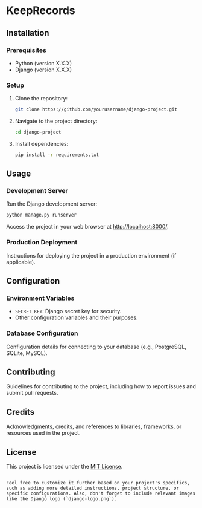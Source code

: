 # KeepRecords

## Installation
### Prerequisites

- Python (version X.X.X)
- Django (version X.X.X)

### Setup

1. Clone the repository:

   ```bash
   git clone https://github.com/yourusername/django-project.git
   ```

2. Navigate to the project directory:

   ```bash
   cd django-project
   ```

3. Install dependencies:

   ```bash
   pip install -r requirements.txt
   ```

## Usage

### Development Server

Run the Django development server:

```bash
python manage.py runserver
```

Access the project in your web browser at [http://localhost:8000/](http://localhost:8000/).

### Production Deployment

Instructions for deploying the project in a production environment (if applicable).

## Configuration

### Environment Variables

- `SECRET_KEY`: Django secret key for security.
- Other configuration variables and their purposes.

### Database Configuration

Configuration details for connecting to your database (e.g., PostgreSQL, SQLite, MySQL).

## Contributing

Guidelines for contributing to the project, including how to report issues and submit pull requests.

## Credits

Acknowledgments, credits, and references to libraries, frameworks, or resources used in the project.

## License

This project is licensed under the [MIT License](LICENSE).
```

Feel free to customize it further based on your project's specifics, such as adding more detailed instructions, project structure, or specific configurations. Also, don't forget to include relevant images like the Django logo (`django-logo.png`).
